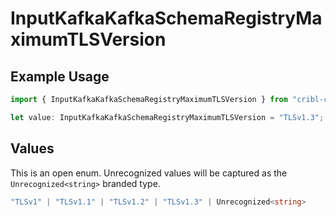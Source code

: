# InputKafkaKafkaSchemaRegistryMaximumTLSVersion

## Example Usage

```typescript
import { InputKafkaKafkaSchemaRegistryMaximumTLSVersion } from "cribl-control-plane/models";

let value: InputKafkaKafkaSchemaRegistryMaximumTLSVersion = "TLSv1.3";
```

## Values

This is an open enum. Unrecognized values will be captured as the `Unrecognized<string>` branded type.

```typescript
"TLSv1" | "TLSv1.1" | "TLSv1.2" | "TLSv1.3" | Unrecognized<string>
```